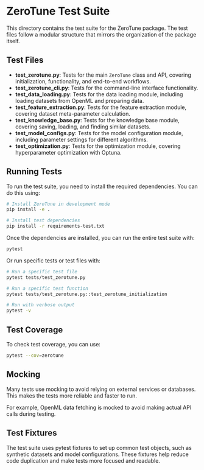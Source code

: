 # ZeroTune Test Suite

This directory contains the test suite for the ZeroTune package. The test files follow a modular structure that mirrors the organization of the package itself.

## Test Files

- **test_zerotune.py**: Tests for the main `ZeroTune` class and API, covering initialization, functionality, and end-to-end workflows.
- **test_zerotune_cli.py**: Tests for the command-line interface functionality.
- **test_data_loading.py**: Tests for the data loading module, including loading datasets from OpenML and preparing data.
- **test_feature_extraction.py**: Tests for the feature extraction module, covering dataset meta-parameter calculation.
- **test_knowledge_base.py**: Tests for the knowledge base module, covering saving, loading, and finding similar datasets.
- **test_model_configs.py**: Tests for the model configuration module, including parameter settings for different algorithms.
- **test_optimization.py**: Tests for the optimization module, covering hyperparameter optimization with Optuna.

## Running Tests

To run the test suite, you need to install the required dependencies. You can do this using:

```bash
# Install ZeroTune in development mode
pip install -e .

# Install test dependencies
pip install -r requirements-test.txt
```

Once the dependencies are installed, you can run the entire test suite with:

```bash
pytest
```

Or run specific tests or test files with:

```bash
# Run a specific test file
pytest tests/test_zerotune.py

# Run a specific test function
pytest tests/test_zerotune.py::test_zerotune_initialization

# Run with verbose output
pytest -v
```

## Test Coverage

To check test coverage, you can use:

```bash
pytest --cov=zerotune
```

## Mocking

Many tests use mocking to avoid relying on external services or databases. This makes the tests more reliable and faster to run.

For example, OpenML data fetching is mocked to avoid making actual API calls during testing.

## Test Fixtures

The test suite uses pytest fixtures to set up common test objects, such as synthetic datasets and model configurations. These fixtures help reduce code duplication and make tests more focused and readable.
